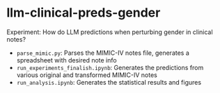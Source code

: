 # llm-clinical-preds-gender
Experiment: How do LLM predictions when perturbing gender in clinical notes?

* `parse_mimic.py`: Parses the MIMIC-IV notes file, generates a spreadsheet with desired note info
* `run_experiments_finalish.ipynb`: Generates the predictions from various original and transformed MIMIC-IV notes
* `run_analysis.ipynb`: Generates the statistical results and figures
